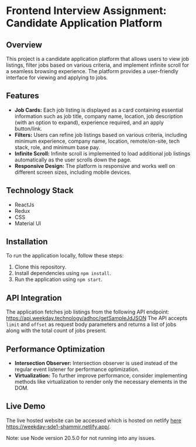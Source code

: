 # Frontend Interview Assignment: Candidate Application Platform

## Overview
This project is a candidate application platform that allows users to view job listings, filter jobs based on various criteria, and implement infinite scroll for a seamless browsing experience. The platform provides a user-friendly interface for viewing and applying to jobs.

## Features
- **Job Cards:** Each job listing is displayed as a card containing essential information such as job title, company name, location, job description (with an option to expand), experience required, and an apply button/link.
- **Filters:** Users can refine job listings based on various criteria, including minimum experience, company name, location, remote/on-site, tech stack, role, and minimum base pay.
- **Infinite Scroll:** Infinite scroll is implemented to load additional job listings automatically as the user scrolls down the page.
- **Responsive Design:** The platform is responsive and works well on different screen sizes, including mobile devices.

## Technology Stack
- ReactJs
- Redux
- CSS
- Material UI

## Installation
To run the application locally, follow these steps:
1. Clone this repository.
2. Install dependencies using `npm install`.
3. Run the application using `npm start`.

## API Integration
The application fetches job listings from the following API endpoint:
https://api.weekday.technology/adhoc/getSampleJdJSON
The API accepts `limit` and `offset` as request body parameters and returns a list of jobs along with the total count of jobs present.

## Performance Optimization
- **Intersection Observer:** Intersection observer is used instead of the regular event listener for performance optimization.
- **Virtualization:** To further improve performance, consider implementing methods like virtualization to render only the necessary elements in the DOM.

## Live Demo
The live hosted website can be accessed which is hosted on netlify [here](https://weekday-sde1-shammir.netlify.app/) https://weekday-sde1-shammir.netlify.app/.

Note: use Node version 20.5.0 for not running into any issues.

